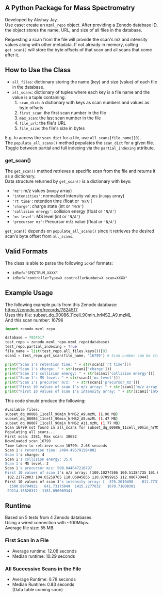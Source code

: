 ## A Python Package for Mass Spectrometry
Developed by Akshay Jay.  
Use case: create an `mzml_repo` object. After providing a Zenodo database ID, the object stores the name, URL, and size of all files in the database.

Requesting a scan from the file will provide the scan's mz and intensity values along with other metadata. If not already in memory, calling `get_scan()` will store the byte offsets of that scan and all scans that come after it.

## How to Use the Class

- `all_files`: dictionary storing the name (key) and size (value) of each file in the database.  
- `all_scans`: dictionary of tuples where each key is a file name and the value is a tuple containing:  
    1. `scan_dict`: a dictionary with keys as scan numbers and values as byte offsets  
    2. `first_scan`: the first scan number in the file  
    3. `max_scan`: the last scan number in the file  
    4. `file_url`: the file's URL  
    5. `file_size`: the file's size in bytes  

E.g. to access the `scan_dict` for a file, use `all_scans[file_name][0]`.  
The `populate_all_scans()` method populates the `scan_dict` for a given file.  
Toggle between partial and full indexing via the `partial_indexing` attribute.  
### get_scan()
The `get_scan()` method retrieves a specific scan from the file and returns it as a dictionary.  
Data structure returned by `get_scan()` is a dictionary with keys:  
- `'mz'`: m/z values (`numpy` array)  
- `'intensities'`: normalized intensity values (`numpy` array)  
- `'rt time'`: retention time (float or `'N/A'`)  
- `'charge'`: charge state (int or `'N/A'`)  
- `'collision energy'`: collision energy (float or `'N/A'`)  
- `'ms level'`: MS level (int or `'N/A'`)
- `'precursor mz'`: Precursor m/z value (float or `'N/A'`)

`get_scan()` depends on `populate_all_scans()` since it retrieves the desired scan's byte offset from `all_scans`.

## Valid Formats

The class is able to parse the following `idRef` formats:  
- `idRef="SPECTRUM_XXXX"`  
- `idRef="controllerType=X controllerNumber=X scan=XXXX"`

## Example Usage

The following example pulls from this Zenodo database: https://zenodo.org/records/7824517  
Uses this file: subset_dq_00086_11cell_90min_hrMS2_A9.mzML  
And this scan number: 16799
```python
import zenodo_mzml_repo

database = 7824517
test_repo = zenodo_mzml_repo.mzml_repo(database)
test_repo.partial_indexing = True
file_name = list(test_repo.all_files.keys())[0]
scan1 = test_repo.get_scan(file_name, '16799') # Scan number can be str or int

print("Scan 1's retention time: " + str(scan1['rt time']))
print("Scan 1's charge: " + str(scan1['charge']))
print("Scan 1's collision energy: " + str(scan1['collision energy']))
print("Scan 1's MS level: " + str(scan1['ms level']))
print("Scan 1's precursor m/z: " + str(scan1['precursor_mz']))
print("First 10 values of scan 1's m/z array: " + str(scan1['m/z array'][:10]))
print("First 10 values of scan 1's intensity array: " + str(scan1['intensity array'][:10]))
```
This code should produce the following:
```bash
Available files:
subset_dq_00086_11cell_90min_hrMS2_A9.mzML (1.90 MB)
subset_dq_00084_11cell_90min_hrMS2_A5.mzML (1.47 MB)
subset_dq_00087_11cell_90min_hrMS2_A11.mzML (1.77 MB)
Scan 16799 not found in all_scans for subset_dq_00086_11cell_90min_hrMS2_A9.mzML.
Populating all scans...
First scan: 3381, Max scan: 38682
Downloaded scan 16799
Time taken to retrieve scan 16799: 2.68 seconds
Scan 1's retention time: 2484.495791584002
Scan 1's charge: 4
Scan 1's collision energy: 35.0
Scan 1's MS level: 2
Scan 1's precursor m/z: 508.044647216797
First 10 values of scan 1's m/z array: [100.10274506 100.51384735 101.07068634 101.09996796 102.05473328
 102.21772003 104.05259705 110.06845856 110.07099915 112.08670044]
First 10 values of scan 1's intensity array: [  876.2010498    811.77313232  4443.26025391  2841.00219727
  1590.89794922   841.73175049  1415.2277832   1670.71008301
 29214.15820312  1161.09606934]
```

## Runtime

Based on 5 tests from 4 Zenodo databases.  
Using a wired connection with ~100Mbps.  
Average file size: 55 MB

### First Scan in a File

- Average runtime: 12.08 seconds  
- Median runtime: 10.29 seconds

### All Successive Scans in the File

- Average Runtime: 0.78 seconds  
- Median Runtime: 0.83 seconds  
(Data table coming soon)
